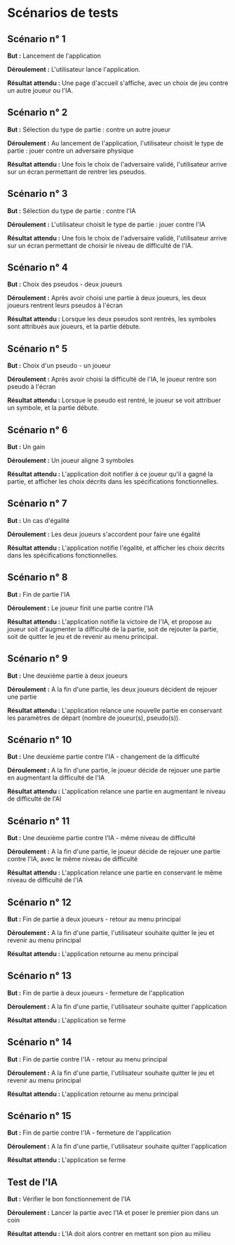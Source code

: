 # Scénarios de tests 

## Scénario n° 1

**But :** Lancement de l'application

**Déroulement :** L'utilisateur lance l'application.

**Résultat attendu :** Une page d'accueil s'affiche, avec un choix de jeu contre un autre joueur ou l'IA.


## Scénario n° 2

**But :** Sélection du type de partie : contre un autre joueur

**Déroulement :** Au lancement de l'application, l'utilisateur choisit le type de partie : jouer contre un adversaire physique

**Résultat attendu :** Une fois le choix de l'adversaire validé, l'utilisateur arrive sur un écran permettant de rentrer les pseudos.


## Scénario n° 3

**But :** Sélection du type de partie : contre l'IA

**Déroulement :** L'utilisateur choisit le type de partie : jouer contre l'IA

**Résultat attendu :** Une fois le choix de l'adversaire validé, l'utilisateur arrive sur un écran permettant de choisir le niveau de difficulté de l'IA.


## Scénario n° 4

**But :** Choix des pseudos - deux joueurs

**Déroulement :** Après avoir choisi une partie à deux joueurs, les deux joueurs rentrent leurs pseudos à l'écran

**Résultat attendu :** Lorsque les deux pseudos sont rentrés, les symboles sont attribués aux joueurs, et la partie débute.


## Scénario n° 5

**But :** Choix d'un pseudo - un joueur

**Déroulement :** Après avoir choisi la difficulté de l'IA, le joueur rentre son pseudo à l'écran

**Résultat attendu :** Lorsque le pseudo est rentré, le joueur se voit attribuer un symbole, et la partie débute.


## Scénario n° 6

**But :** Un gain

**Déroulement :** Un joueur aligne 3 symboles

**Résultat attendu :** L'application doit notifier à ce joueur qu'il a gagné la partie, et afficher les choix décrits dans les spécifications fonctionnelles.


## Scénario n° 7

**But :** Un cas d'égalité

**Déroulement :** Les deux joueurs s'accordent pour faire une égalité

**Résultat attendu :** L'application notifie l'égalité, et afficher les choix décrits dans les spécifications fonctionnelles.


## Scénario n° 8

**But :** Fin de partie l'IA

**Déroulement :** Le joueur finit une partie contre l'IA

**Résultat attendu :** L'application notifie la victoire de l'IA, et propose au joueur soit d'augmenter la difficulté de la partie, soit de rejouter la partie, soit de quitter le jeu et de revenir au menu principal.


## Scénario n° 9

**But :** Une deuxième partie à deux joueurs

**Déroulement :** A la fin d'une partie, les deux joueurs décident de rejouer une partie

**Résultat attendu :** L'application relance une nouvelle partie en conservant les paramètres de départ (nombre de joueur(s), pseudo(s)).


## Scénario n° 10

**But :** Une deuxième partie contre l'IA - changement de la difficulté

**Déroulement :** A la fin d'une partie, le joueur décide de rejouer une partie en augmentant la difficulté de l'IA

**Résultat attendu :** L'application relance une partie en augmentant le niveau de difficulté de l'AI


## Scénario n° 11

**But :** Une deuxième partie contre l'IA - même niveau de difficulté

**Déroulement :** A la fin d'une partie, le joueur décide de rejouer une partie contre l'IA, avec le même niveau de difficulté

**Résultat attendu :** L'application relance une partie en conservant le même niveau de difficulté de l'IA


## Scénario n° 12

**But :** Fin de partie à deux joueurs - retour au menu principal

**Déroulement :** A la fin d'une partie, l'utilisateur souhaite quitter le jeu et revenir au menu principal

**Résultat attendu :** L'application retourne au menu principal


## Scénario n° 13

**But :** Fin de partie à deux joueurs - fermeture de l'application

**Déroulement :** A la fin d'une partie, l'utilisateur souhaite quitter l'application

**Résultat attendu :** L'application se ferme


## Scénario n° 14

**But :** Fin de partie contre l'IA - retour au menu principal

**Déroulement :** A la fin d'une partie, l'utilisateur souhaite quitter le jeu et revenir au menu principal

**Résultat attendu :** L'application retourne au menu principal


## Scénario n° 15

**But :** Fin de partie contre l'IA - fermeture de l'application

**Déroulement :** A la fin d'une partie, l'utilisateur souhaite quitter l'application

**Résultat attendu :** L'application se ferme

## Test de l'IA

**But :** Vérifier le bon fonctionnement de l'IA

**Déroulement :** Lancer la partie avec l'IA et poser le premier pion dans un coin 

**Résultat attendu :** L'IA doit alors contrer en mettant son pion au milieu 

